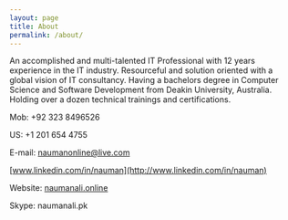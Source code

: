 ```yaml
---
layout: page
title: About
permalink: /about/
---
```


An accomplished and multi-talented IT Professional with 12 years experience in the IT industry. Resourceful and solution oriented with a global vision of IT consultancy. Having a bachelors degree in Computer Science and Software Development from Deakin University, Australia. Holding over a dozen technical trainings and certifications.

Mob: +92 323 8496526

US: +1 201 654 4755

E-mail: [naumanonline@live.com](mailto:naumanonline@live.com)

[www.linkedin.com/in/nauman](http://www.linkedin.com/in/nauman)

Website: [naumanali.online](http://www.naumanali.online/)

Skype: naumanali.pk


